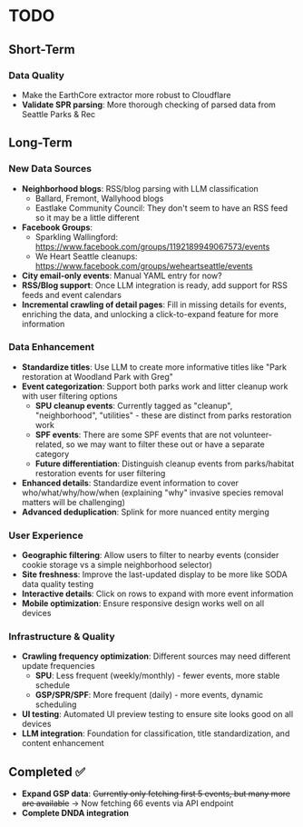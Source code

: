 # TODO

## Short-Term

### Data Quality
- Make the EarthCore extractor more robust to Cloudflare
- **Validate SPR parsing**: More thorough checking of parsed data from Seattle Parks & Rec

## Long-Term

### New Data Sources
- **Neighborhood blogs**: RSS/blog parsing with LLM classification
  - Ballard, Fremont, Wallyhood blogs
  - Eastlake Community Council: They don't seem to have an RSS feed so it may be a little different
- **Facebook Groups**:
  - Sparkling Wallingford: https://www.facebook.com/groups/1192189949067573/events
  - We Heart Seattle cleanups: https://www.facebook.com/groups/weheartseattle/events
- **City email-only events**: Manual YAML entry for now?
- **RSS/Blog support**: Once LLM integration is ready, add support for RSS feeds and event calendars
- **Incremental crawling of detail pages**: Fill in missing details for events, enriching the data, and unlocking a click-to-expand feature for more information

### Data Enhancement
- **Standardize titles**: Use LLM to create more informative titles like "Park restoration at Woodland Park with Greg"
- **Event categorization**: Support both parks work and litter cleanup work with user filtering options
  - **SPU cleanup events**: Currently tagged as "cleanup", "neighborhood", "utilities" - these are distinct from parks restoration work
  - **SPF events**: There are some SPF events that are not volunteer-related, so we may want to filter these out or have a separate category
  - **Future differentiation**: Distinguish cleanup events from parks/habitat restoration events for user filtering
- **Enhanced details**: Standardize event information to cover who/what/why/how/when (explaining "why" invasive species removal matters will be challenging)
- **Advanced deduplication**: Splink for more nuanced entity merging

### User Experience
- **Geographic filtering**: Allow users to filter to nearby events (consider cookie storage vs a simple neighborhood selector)
- **Site freshness**: Improve the last-updated display to be more like SODA data quality testing
- **Interactive details**: Click on rows to expand with more event information
- **Mobile optimization**: Ensure responsive design works well on all devices

### Infrastructure & Quality
- **Crawling frequency optimization**: Different sources may need different update frequencies
  - **SPU**: Less frequent (weekly/monthly) - fewer events, more stable schedule
  - **GSP/SPR/SPF**: More frequent (daily) - more events, dynamic scheduling
- **UI testing**: Automated UI preview testing to ensure site looks good on all devices
- **LLM integration**: Foundation for classification, title standardization, and content enhancement

## Completed ✅
- **Expand GSP data**: ~~Currently only fetching first 5 events, but many more are available~~ → Now fetching 66 events via API endpoint
- **Complete DNDA integration**
